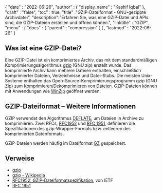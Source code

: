 {
  "date" : "2022-06-26",
  "author" : {
    "display_name" : "Kashif Iqbal"
},
  "draft" : "false",
  "toc" : true,
  "title" :"GZIP-Dateiformat - GNU-gezippte Archivdatei",
  "description":"Erfahren Sie, was eine GZIP-Datei und APIs sind, die GZIP-Dateien erstellen und öffnen können.",
  "linktitle" : "GZIP",
  "menu" : {
    "docs" : {
      "parent" : "compression"
}
},
  "lastmod" : "2022-06-26"
}

## Was ist eine GZIP-Datei?

Eine GZIP-Datei ist ein komprimiertes Archiv, das mit dem standardmäßigen Komprimierungsalgorithmus [gzip](https://en.wikipedia.org/wiki/Gzip) (GNU zip) erstellt wurde. Das komprimierte Archiv kann mehrere Dateien enthalten, einschließlich komprimierter Dateien, Verzeichnisse und Datei-Stubs. Die meisten Unix-Systeme enthalten das Open-Source-Komprimierungsprogramm gzip (GNU Zip) zum Komprimieren/Dekomprimieren von Dateien. GZIP-Dateien können mit Anwendungen wie [WinZip](https://www.winzip.com/en/) geöffnet werden.

## GZIP-Dateiformat – Weitere Informationen

GZIP verwendet den Algorithmus [DEFLATE](https://en.wikipedia.org/wiki/DEFLATE), um Dateien in Archive zu komprimieren. Zwei RFCs, [RFC1952](https://tools.ietf.org/html/rfc1952) und [RFC 1951](https://tools.ietf.org/html/rfc1951), definieren die Spezifikationen des gzip-Wrapper-Formats bzw. entleeren des komprimierten Datenformats.

GZIP-Dateien werden häufig im Dateiformat [GZ](/de/compression/gz/) gespeichert.

## Verweise

* [gzip](http://www.gzip.org/)
* [gzip - Wikipedia](https://en.wikipedia.org/wiki/Gzip)
* [RFC1952: GZIP-Dateiformatspezifikation](https://datatracker.ietf.org/doc/html/rfc1952), von IETF
* [RFC 1951](https://tools.ietf.org/html/rfc1951)

